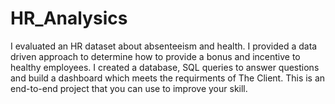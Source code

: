 # HR_Analysics

I evaluated an HR dataset about absenteeism and health. I provided a data driven approach to determine how to provide a bonus and incentive to healthy employees. I created a database, SQL queries to answer questions and build a dashboard which meets the requirments of The Client.  This is an end-to-end project that you can use to improve your skill.
